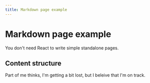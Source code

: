 ```yaml
---
title: Markdown page example
---
```


# Markdown page example

You don't need React to write simple standalone pages.

## Content structure 

Part of me thinks, I'm getting a bit lost, but I beleive that I'm on track. 